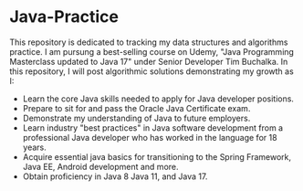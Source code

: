 # Java-Practice

This repository is dedicated to tracking my data structures and algorithms practice. I am pursung a best-selling course on Udemy, "Java Programming Masterclass updated to Java 17" under Senior Developer Tim Buchalka. In this repository, I will post algorithmic solutions demonstrating my growth as I:

- Learn the core Java skills needed to apply for Java developer positions.
- Prepare to sit for and pass the Oracle Java Certificate exam.
- Demonstrate my understanding of Java to future employers.
- Learn industry "best practices" in Java software development from a professional Java developer who has worked in the language for 18 years.
- Acquire essential java basics for transitioning to the Spring Framework, Java EE, Android development and more.
- Obtain proficiency in Java 8 Java 11, and Java 17.
